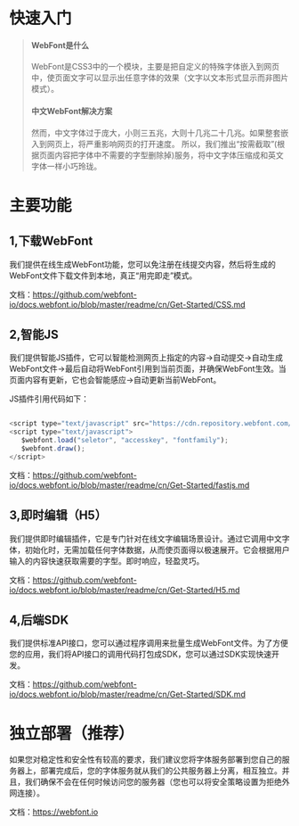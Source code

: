 # 快速入门

> #### WebFont是什么
> WebFont是CSS3中的一个模块，主要是把自定义的特殊字体嵌入到网页中，使页面文字可以显示出任意字体的效果（文字以文本形式显示而非图片模式）。
> #### 中文WebFont解决方案
> 然而，中文字体过于庞大，小则三五兆，大则十几兆二十几兆。如果整套嵌入到网页上，将严重影响网页的打开速度。
> 所以，我们推出“按需截取”(根据页面内容把字体中不需要的字型删除掉)服务，将中文字体压缩成和英文字体一样小巧玲珑。

# 主要功能
## 1,下载WebFont
我们提供在线生成WebFont功能，您可以免注册在线提交内容，然后将生成的WebFont文件下载文件到本地，真正“用完即走”模式。

文档：https://github.com/webfont-io/docs.webfont.io/blob/master/readme/cn/Get-Started/CSS.md


## 2,智能JS
我们提供智能JS插件，它可以智能检测网页上指定的内容→自动提交→自动生成WebFont文件→最后自动将WebFont引用到当前页面，并确保WebFont生效。当页面内容有更新，它也会智能感应→自动更新当前WebFont。

JS插件引用代码如下：

``` javascript

<script type="text/javascript" src="https://cdn.repository.webfont.com/wwwroot/js/wf/youziku.api.min.js"></script>
<script type="text/javascript">
   $webfont.load("seletor", "accesskey", "fontfamily");
   $webfont.draw();
</script>
```

文档：https://github.com/webfont-io/docs.webfont.io/blob/master/readme/cn/Get-Started/fastjs.md

## 3,即时编辑（H5）
我们提供即时编辑插件，它是专门针对在线文字编辑场景设计。通过它调用中文字体，初始化时，无需加载任何字体数据，从而使页面得以极速展开。它会根据用户输入的内容快速获取需要的字型。即时响应，轻盈灵巧。

文档：https://github.com/webfont-io/docs.webfont.io/blob/master/readme/cn/Get-Started/H5.md


## 4,后端SDK
我们提供标准API接口，您可以通过程序调用来批量生成WebFont文件。为了方便您的应用，我们将API接口的调用代码打包成SDK，您可以通过SDK实现快速开发。

文档：https://github.com/webfont-io/docs.webfont.io/blob/master/readme/cn/Get-Started/SDK.md


# 独立部署（推荐）
如果您对稳定性和安全性有较高的要求，我们建议您将字体服务部署到您自己的服务器上，部署完成后，您的字体服务就从我们的公共服务器上分离，相互独立。并且，我们确保不会在任何时候访问您的服务器（您也可以将安全策略设置为拒绝外网连接）。


文档：https://webfont.io
